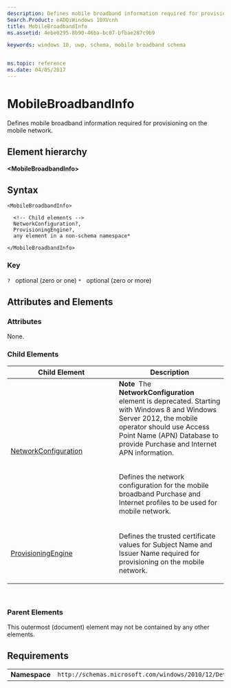```yaml
---
description: Defines mobile broadband information required for provisioning on the mobile network.
Search.Product: eADQiWindows 10XVcnh
title: MobileBroadbandInfo
ms.assetid: 4ebe0295-8b90-46ba-bc07-bfbae287c9b9

keywords: windows 10, uwp, schema, mobile broadband schema


ms.topic: reference
ms.date: 04/05/2017
---
```


# MobileBroadbandInfo


Defines mobile broadband information required for provisioning on the mobile network.

## Element hierarchy

**&lt;MobileBroadbandInfo&gt;**

## Syntax

``` syntax
<MobileBroadbandInfo>

  <!-- Child elements -->
  NetworkConfiguration?,
  ProvisioningEngine?,
  any element in a non-schema namespace*

</MobileBroadbandInfo>
```

### Key

`?`   optional (zero or one)
`*`   optional (zero or more)

## Attributes and Elements


### Attributes

None.

### Child Elements

<table>
<colgroup>
<col width="50%" />
<col width="50%" />
</colgroup>
<thead>
<tr class="header">
<th>Child Element</th>
<th>Description</th>
</tr>
</thead>
<tbody>
<tr class="odd">
<td><a href="element-networkconfiguration.md">NetworkConfiguration</a> </td>
<td><div class="alert">
<strong>Note</strong>  The <strong>NetworkConfiguration</strong> element is deprecated. Starting with Windows 8 and Windows Server 2012, the mobile operator should use Access Point Name (APN) Database to provide Purchase and Internet APN information.
</div>
<div>
 
</div>
<p>Defines the network configuration for the mobile broadband Purchase and Internet profiles to be used for mobile network.</p></td>
</tr>
<tr class="even">
<td><a href="element-provisioningengine.md">ProvisioningEngine</a> </td>
<td><p>Defines the trusted certificate values for Subject Name and Issuer Name required for provisioning on the mobile network.</p></td>
</tr>
</tbody>
</table>

 

### Parent Elements

This outermost (document) element may not be contained by any other elements.

## Requirements

|          |         |
|----------|--------------|
| **Namespace** | `http://schemas.microsoft.com/windows/2010/12/DeviceMetadata/MobileBroadbandInfo` |

 

 



